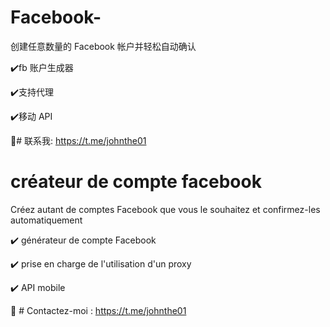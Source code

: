 # Facebook-
创建任意数量的 Facebook 帐户并轻松自动确认

✔️fb 账户生成器

✔️支持代理

✔️移动 API

📩# 联系我: https://t.me/johnthe01

# créateur de compte facebook

Créez autant de comptes Facebook que vous le souhaitez et confirmez-les automatiquement

✔️ générateur de compte Facebook

✔️ prise en charge de l'utilisation d'un proxy

✔️ API mobile

📩 # Contactez-moi : https://t.me/johnthe01

